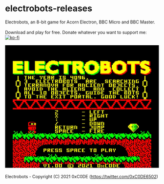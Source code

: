 # electrobots-releases
Electrobots, an 8-bit game for Acorn Electron, BBC Micro and BBC Master.
<br/>
<br/>
Download and play for free. Donate whatever you want to support me: [![ko-fi](https://ko-fi.com/img/githubbutton_sm.svg)](https://ko-fi.com/S6S33YYQ7)
<br/>
<br/>
![Electrobots Intro Screen](https://github.com/0xC0DE6502/electrobots-releases/blob/main/res/electrobots-intro-screen.jpg?raw=true)
<br/>
<br/>
Electrobots - Copyright (C) 2021 0xC0DE (https://twitter.com/0xC0DE6502)
<br/>
<br/>
